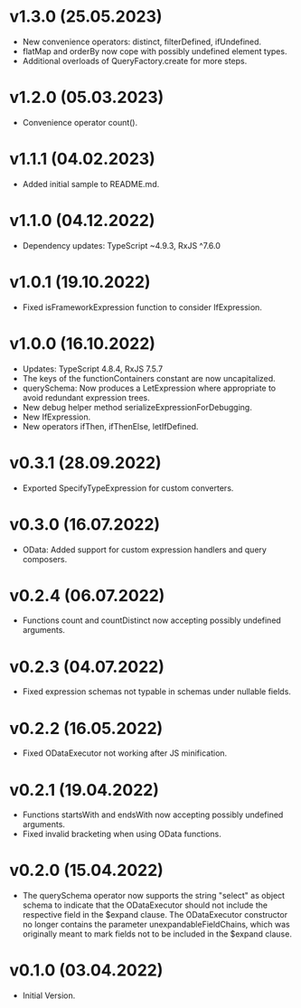 # v1.3.0 (25.05.2023)

* New convenience operators: distinct, filterDefined, ifUndefined.
* flatMap and orderBy now cope with possibly undefined element types.
* Additional overloads of QueryFactory.create for more steps.

# v1.2.0 (05.03.2023)

* Convenience operator count().

# v1.1.1 (04.02.2023)

* Added initial sample to README.md.

# v1.1.0 (04.12.2022)

* Dependency updates: TypeScript ~4.9.3, RxJS ^7.6.0

# v1.0.1 (19.10.2022)

* Fixed isFrameworkExpression function to consider IfExpression.

# v1.0.0 (16.10.2022)

* Updates: TypeScript 4.8.4, RxJS 7.5.7
* The keys of the functionContainers constant are now uncapitalized.
* querySchema: Now produces a LetExpression where appropriate to avoid redundant expression trees.
* New debug helper method serializeExpressionForDebugging.
* New IfExpression.
* New operators ifThen, ifThenElse, letIfDefined.

# v0.3.1 (28.09.2022)

* Exported SpecifyTypeExpression for custom converters.

# v0.3.0 (16.07.2022)

* OData: Added support for custom expression handlers and query composers.

# v0.2.4 (06.07.2022)

* Functions count and countDistinct now accepting possibly undefined arguments.

# v0.2.3 (04.07.2022)

* Fixed expression schemas not typable in schemas under nullable fields.

# v0.2.2 (16.05.2022)

* Fixed ODataExecutor not working after JS minification.

# v0.2.1 (19.04.2022)

* Functions startsWith and endsWith now accepting possibly undefined arguments.
* Fixed invalid bracketing when using OData functions.

# v0.2.0 (15.04.2022)

* The querySchema operator now supports the string "select" as object schema to indicate that the ODataExecutor should not include the respective field in the $expand clause. The ODataExecutor constructor no longer contains the parameter unexpandableFieldChains, which was originally meant to mark fields not to be included in the $expand clause.

# v0.1.0 (03.04.2022)

* Initial Version.
